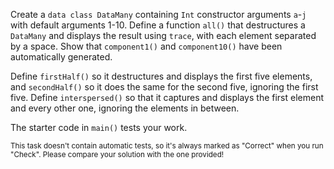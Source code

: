 

Create a `data class DataMany` containing `Int` constructor arguments `a`-`j`
with default arguments 1-10. Define a function `all()` that destructures a
`DataMany` and displays the result using `trace`, with each element separated by
a space. Show that `component1()` and `component10()` have been automatically
generated.

Define `firstHalf()` so it destructures and displays the first five elements,
and `secondHalf()` so it does the same for the second five, ignoring the first
five. Define `interspersed()` so that it captures and displays the first element
and every other one, ignoring the elements in between.

The starter code in `main()` tests your work.

<sub> This task doesn't contain automatic tests,
so it's always marked as "Correct" when you run "Check".
Please compare your solution with the one provided! </sub>
